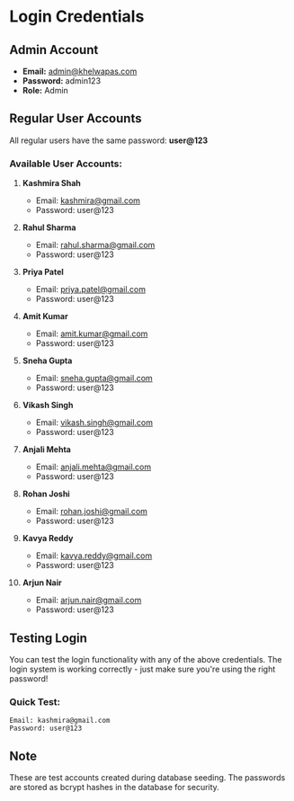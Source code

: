 # Login Credentials

## Admin Account
- **Email:** admin@khelwapas.com
- **Password:** admin123
- **Role:** Admin

## Regular User Accounts

All regular users have the same password: **user@123**

### Available User Accounts:
1. **Kashmira Shah**
   - Email: kashmira@gmail.com
   - Password: user@123

2. **Rahul Sharma**
   - Email: rahul.sharma@gmail.com
   - Password: user@123

3. **Priya Patel**
   - Email: priya.patel@gmail.com
   - Password: user@123

4. **Amit Kumar**
   - Email: amit.kumar@gmail.com
   - Password: user@123

5. **Sneha Gupta**
   - Email: sneha.gupta@gmail.com
   - Password: user@123

6. **Vikash Singh**
   - Email: vikash.singh@gmail.com
   - Password: user@123

7. **Anjali Mehta**
   - Email: anjali.mehta@gmail.com
   - Password: user@123

8. **Rohan Joshi**
   - Email: rohan.joshi@gmail.com
   - Password: user@123

9. **Kavya Reddy**
   - Email: kavya.reddy@gmail.com
   - Password: user@123

10. **Arjun Nair**
    - Email: arjun.nair@gmail.com
    - Password: user@123

## Testing Login

You can test the login functionality with any of the above credentials. The login system is working correctly - just make sure you're using the right password!

### Quick Test:
```
Email: kashmira@gmail.com
Password: user@123
```

## Note

These are test accounts created during database seeding. The passwords are stored as bcrypt hashes in the database for security.
